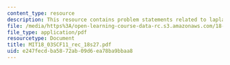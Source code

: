 ```yaml
---
content_type: resource
description: This resource contains problem statements related to laplace transform.
file: /media/https%3A/open-learning-course-data-rc.s3.amazonaws.com/18-03sc-differential-equations-fall-2011/e247fecdba5872ab09d6ea78ba9bbaa8_MIT18_03SCF11_rec_18s27.pdf
file_type: application/pdf
resourcetype: Document
title: MIT18_03SCF11_rec_18s27.pdf
uid: e247fecd-ba58-72ab-09d6-ea78ba9bbaa8
---
```

